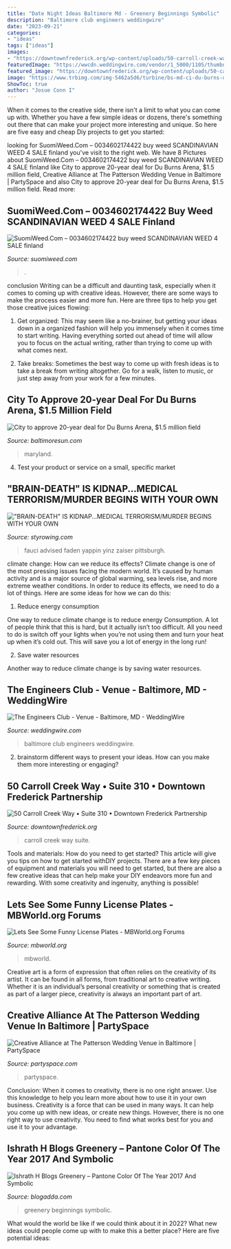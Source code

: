 ```yaml
---
title: "Date Night Ideas Baltimore Md - Greenery Beginnings Symbolic"
description: "Baltimore club engineers weddingwire"
date: "2023-09-21"
categories:
- "ideas"
tags: ["ideas"]
images:
- "https://downtownfrederick.org/wp-content/uploads/50-carroll-creek-way-01.jpg"
featuredImage: "https://wwcdn.weddingwire.com/vendor/1_5000/1105/thumbnails/1200x1200_1517316714-81c302fae10f169d-4G9A8489.jpg"
featured_image: "https://downtownfrederick.org/wp-content/uploads/50-carroll-creek-way-01.jpg"
image: "https://www.trbimg.com/img-5462a5d6/turbine/bs-md-ci-du-burns-deal-20141111"
ShowToc: true
author: "Josue Conn I"
---
```



When it comes to the creative side, there isn't a limit to what you can come up with. Whether you have a few simple ideas or dozens, there's something out there that can make your project more interesting and unique. So here are five easy and cheap Diy projects to get you started: 

	

		
looking for SuomiWeed.Com – 0034602174422 buy weed SCANDINAVIAN WEED 4 SALE finland you've visit to the right web. We have 8 Pictures about SuomiWeed.Com – 0034602174422 buy weed SCANDINAVIAN WEED 4 SALE finland like City to approve 20-year deal for Du Burns Arena, $1.5 million field, Creative Alliance at The Patterson Wedding Venue in Baltimore | PartySpace and also City to approve 20-year deal for Du Burns Arena, $1.5 million field. Read more:
		
    
## SuomiWeed.Com – 0034602174422 Buy Weed SCANDINAVIAN WEED 4 SALE Finland

<img loading=lazy src="https://suomiweed.com/wp-content/uploads/2021/03/SNOOP-DOG.jpg" onerror="this.onerror=null;this.src='https://tse3.mm.bing.net/th?id=OIP.axqghW3HHwqPZwvN_VwtbgHaEK&amp;pid=15.1';" alt="SuomiWeed.Com – 0034602174422 buy weed SCANDINAVIAN WEED 4 SALE finland">

_Source: suomiweed.com_

>. 

	

conclusion
Writing can be a difficult and daunting task, especially when it comes to coming up with creative ideas. However, there are some ways to make the process easier and more fun. Here are three tips to help you get those creative juices flowing:
1. Get organized: This may seem like a no-brainer, but getting your ideas down in a organized fashion will help you immensely when it comes time to start writing. Having everything sorted out ahead of time will allow you to focus on the actual writing, rather than trying to come up with what comes next.

2. Take breaks: Sometimes the best way to come up with fresh ideas is to take a break from writing altogether. Go for a walk, listen to music, or just step away from your work for a few minutes.

    
## City To Approve 20-year Deal For Du Burns Arena, $1.5 Million Field

<img loading=lazy src="https://www.trbimg.com/img-5462a5d6/turbine/bs-md-ci-du-burns-deal-20141111" onerror="this.onerror=null;this.src='https://tse1.mm.bing.net/th?id=OIP.TENcEBR9cUs5kzEpxhMq2QHaE7&amp;pid=15.1';" alt="City to approve 20-year deal for Du Burns Arena, $1.5 million field">

_Source: baltimoresun.com_

>maryland. 

	

4. Test your product or service on a small, specific market

    
## &quot;BRAIN-DEATH&quot; IS KIDNAP...MEDICAL TERRORISM/MURDER BEGINS WITH YOUR OWN

<img loading=lazy src="http://www.styrowing.com/images/GATESFAUCI.jpg" onerror="this.onerror=null;this.src='https://tse2.mm.bing.net/th?id=OIP.3PtEjietUTglKsUecPMaEgHaEK&amp;pid=15.1';" alt="&quot;BRAIN-DEATH&quot; IS KIDNAP...MEDICAL TERRORISM/MURDER BEGINS WITH YOUR OWN">

_Source: styrowing.com_

>fauci advised faden yappin yinz zaiser pittsburgh. 

	

climate change: How can we reduce its effects?
Climate change is one of the most pressing issues facing the modern world. It’s caused by human activity and is a major source of global warming, sea levels rise, and more extreme weather conditions. In order to reduce its effects, we need to do a lot of things. Here are some ideas for how we can do this:
1) Reduce energy consumption

One way to reduce climate change is to reduce energy Consumption. A lot of people think that this is hard, but it actually isn’t too difficult. All you need to do is switch off your lights when you’re not using them and turn your heat up when it’s cold out. This will save you a lot of energy in the long run! 

2) Save water resources

Another way to reduce climate change is by saving water resources.

    
## The Engineers Club - Venue - Baltimore, MD - WeddingWire

<img loading=lazy src="https://wwcdn.weddingwire.com/vendor/1_5000/1105/thumbnails/1200x1200_1517316714-81c302fae10f169d-4G9A8489.jpg" onerror="this.onerror=null;this.src='https://tse1.mm.bing.net/th?id=OIP.EXGO7r01_x69M_lhFM3-hgHaE8&amp;pid=15.1';" alt="The Engineers Club - Venue - Baltimore, MD - WeddingWire">

_Source: weddingwire.com_

>baltimore club engineers weddingwire. 

	

2. brainstorm different ways to present your ideas. How can you make them more interesting or engaging?

    
## 50 Carroll Creek Way • Suite 310 • Downtown Frederick Partnership

<img loading=lazy src="https://downtownfrederick.org/wp-content/uploads/50-carroll-creek-way-01.jpg" onerror="this.onerror=null;this.src='https://tse4.mm.bing.net/th?id=OIP.rmat_Mf8bONSrG71DwcpjAHaE7&amp;pid=15.1';" alt="50 Carroll Creek Way • Suite 310 • Downtown Frederick Partnership">

_Source: downtownfrederick.org_

>carroll creek way suite. 

	

Tools and materials: How do you need to get started?
This article will give you tips on how to get started withDIY projects. There are a few key pieces of equipment and materials you will need to get started, but there are also a few creative ideas that can help make your DIY endeavors more fun and rewarding. With some creativity and ingenuity, anything is possible!

    
## Lets See Some Funny License Plates - MBWorld.org Forums

<img loading=lazy src="https://mbworld.org/forums/attachments/w211-amg/174634d1264203757-lets-see-some-funny-license-plates-485434.jpg" onerror="this.onerror=null;this.src='https://tse4.mm.bing.net/th?id=OIP.Gol4w7NrnTdQIVs2wcc3HAHaFB&amp;pid=15.1';" alt="Lets See Some Funny License Plates - MBWorld.org Forums">

_Source: mbworld.org_

>mbworld. 

	

Creative art is a form of expression that often relies on the creativity of its artist. It can be found in all forms, from traditional art to creative writing. Whether it is an individual’s personal creativity or something that is created as part of a larger piece, creativity is always an important part of art.

    
## Creative Alliance At The Patterson Wedding Venue In Baltimore | PartySpace

<img loading=lazy src="https://partyspace.com/images/providers/thumb/h300/ADP-834.jpg" onerror="this.onerror=null;this.src='https://tse2.mm.bing.net/th?id=OIP.fASnBzjNXUEtj_hvc4jk2gHaE8&amp;pid=15.1';" alt="Creative Alliance at The Patterson Wedding Venue in Baltimore | PartySpace">

_Source: partyspace.com_

>partyspace. 

	

Conclusion: When it comes to creativity, there is no one right answer. Use this knowledge to help you learn more about how to use it in your own business.
Creativity is a force that can be used in many ways. It can help you come up with new ideas, or create new things. However, there is no one right way to use creativity. You need to find what works best for you and use it to your advantage.

    
## Ishrath H Blogs Greenery – Pantone Color Of The Year 2017 And Symbolic

<img loading=lazy src="http://wanderingmist.com/wp-content/uploads/greenery-pantone_9-290x200.jpg" onerror="this.onerror=null;this.src='https://tse1.mm.bing.net/th?id=OIP.aUobmmvPb8esoFQENsjkxAAAAA&amp;pid=15.1';" alt="Ishrath H Blogs Greenery – Pantone Color Of The Year 2017 And Symbolic">

_Source: blogadda.com_

>greenery beginnings symbolic. 

	

What would the world be like if we could think about it in 2022? What new ideas could people come up with to make this a better place? Here are five potential ideas:

